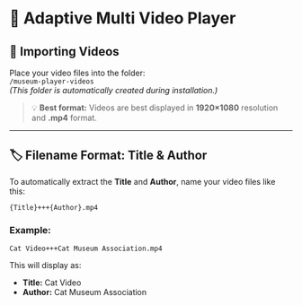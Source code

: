 # 🎥 Adaptive Multi Video Player

## 📂 Importing Videos

Place your video files into the folder:  
`/museum-player-videos`  
*(This folder is automatically created during installation.)*

> 💡 **Best format:** Videos are best displayed in **1920×1080** resolution and **.mp4** format.

---

## 🏷️ Filename Format: Title & Author

To automatically extract the **Title** and **Author**, name your video files like this:

```
{Title}+++{Author}.mp4
```

### Example:
```
Cat Video+++Cat Museum Association.mp4
```

This will display as:
- **Title:** Cat Video  
- **Author:** Cat Museum Association
